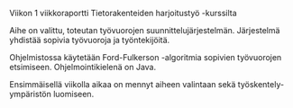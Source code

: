 Viikon 1 viikkoraportti Tietorakenteiden harjoitustyö -kurssilta


Aihe on valittu, toteutan työvuorojen suunnittelujärjestelmän. Järjestelmä yhdistää sopivia työvuoroja ja työntekijöitä.

Ohjelmistossa käytetään Ford-Fulkerson -algoritmia sopivien työvuorojen etsimiseen. Ohjelmointikielenä on Java.

Ensimmäisellä viikolla aikaa on mennyt aiheen valintaan sekä työskentely-ympäristön luomiseen.

